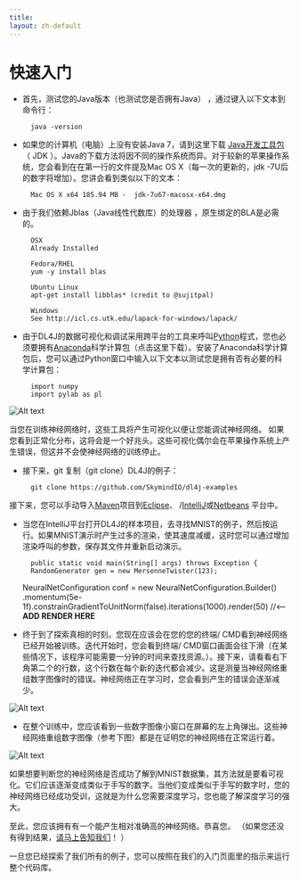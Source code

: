 ```yaml
---
title: 
layout: zh-default
---
```


# 快速入门

* 首先，测试您的Java版本（也测试您是否拥有Java） ，通过键入以下文本到命令行：

		java -version

* 如果您的计算机（电脑）上没有安装Java 7，请到这里下载 [Java开发工具包](http://www.oracle.com/technetwork/java/javase/downloads/jdk7-downloads-1880260.html)（ JDK ）。Java的下载方法将因不同的操作系统而异。对于较新的苹果操作系统，您会看到在在第一行的文件提及Mac OS X（每一次的更新的，jdk -7U后的数字将增加）。您讲会看到类似以下的文本：

		Mac OS X x64 185.94 MB -  jdk-7u67-macosx-x64.dmg

* 由于我们依赖Jblas（Java线性代数库）的处理器 ，原生绑定的BLA是必需的。

		OSX
		Already Installed
		
		Fedora/RHEL
		yum -y install blas
		
		Ubuntu Linux
		apt-get install libblas* (credit to @sujitpal)
		
		Windows
		See http://icl.cs.utk.edu/lapack-for-windows/lapack/

* 由于DL4J的数据可视化和调试采用跨平台的工具来呼叫[Python](https://zh.wikipedia.org/wiki/Python)程式，您也必须要拥有[Anaconda](http://continuum.io/downloads)科学计算包（点击这里下载）。安装了Anaconda科学计算包后，您可以通过Python窗口中输入以下文本以测试您是拥有否有必要的科学计算包：

		import numpy
		import pylab as pl

![Alt text](../img/python_shot.png)

当您在训练神经网络时，这些工具将产生可视化以便让您能调试神经网络。 如果您看到正常化分布，这将会是一个好兆头。这些可视化偶尔会在苹果操作系统上产生错误，但这并不会使神经网络的训练停止。

* 接下来，git 复制（git clone）DL4J的例子：

		git clone https://github.com/SkymindIO/dl4j-examples

接下来，您可以手动导入[Maven](https://maven.apache.org/download.cgi)项目到[Eclipse](http://books.sonatype.com/m2eclipse-book/reference/creating-sect-importing-projects.html)、 /[IntelliJ](https://www.jetbrains.com/idea/help/importing-project-from-maven-model.html)或[Netbeans](http://wiki.netbeans.org/MavenBestPractices) 平台中。

* 当您在IntelliJ平台打开DL4J的样本项目，去寻找MNIST的例子，然后按运行。如果MNIST演示时产生过多的渲染，使其速度减缓，这时您可以通过增加渲染呼叫的参数，保存其文件并重新启动演示。

		public static void main(String[] args) throws Exception {
		RandomGenerator gen = new MersenneTwister(123);
    NeuralNetConfiguration conf = new NeuralNetConfiguration.Builder()
      .momentum(5e-1f).constrainGradientToUnitNorm(false).iterations(1000).render(50) //<--**ADD RENDER HERE**

* 终于到了探索真相的时刻。您现在应该会在您的您的终端/ CMD看到神经网络已经开始被训练。迭代开始时，您会看到终端/ CMD窗口画面会往下滑（在某些情况下，该程序可能需要一分钟的时间来查找资源。）。接下来，请看看右下角第二个的行数，这个行数在每个新的迭代都会减少。这是测量当神经网络重组数字图像时的错误。神经网络正在学习时，您会看到产生的错误会逐渐减少。

![Alt text](../img/learning.png)

* 在整个训练中，您应该看到一些数字图像小窗口在屏幕的左上角弹出。这些神经网络重组数字图像（参考下图）都是在证明您的神经网络在正常运行着。

![Alt text](../img/numeral_reconstructions.png)

如果想要判断您的神经网络是否成功了解到MNIST数据集，其方法就是要看可视化。它们应该逐渐变成类似于手写的数字。当他们变成类似于手写的数字时，您的神经网络已经成功受训，这就是为什么您需要深度学习，您也能了解深度学习的强大。

至此，您应该拥有有一个能产生相对准确高的神经网络。恭喜您。 （如果您还没有得到结果，[请马上告知我们](mailto:chris@skymind.io)！ ）

一旦您已经探索了我们所有的例子，您可以按照在我们的入门页面里的指示来运行整个代码库。

